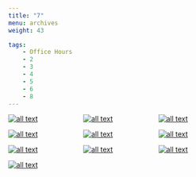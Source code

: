 ```yaml
---
title: "7"
menu: archives
weight: 43

tags: 
    - Office Hours
    - 2
    - 3
    - 4
    - 5
    - 6
    - 8
---
```



[![all text](../../images/VideoImages/OfficeHourThumbnails/OH-Oct09-20.jpg )](https://www.youtube.com/embed/OfUEyXEVVn4?wmode=opaque&loop=1&playlist=OfUEyXEVVn4&autohide=1&iv_load_policy=3)
&ensp;&ensp;&ensp;&ensp;&ensp;&ensp;&ensp;&ensp;&ensp;&ensp;&ensp;&ensp;
[![all text](../../images/VideoImages/OfficeHourThumbnails/OH-Sep25-20.jpg )](https://www.youtube.com/embed/p4fAMPoDUaA?wmode=opaque&loop=1&playlist=p4fAMPoDUaA&autohide=1&iv_load_policy=3)
&ensp;&ensp;&ensp;&ensp;&ensp;&ensp;&ensp;&ensp;&ensp;&ensp;&ensp;&ensp;
[![all text](../../images/VideoImages/OfficeHourThumbnails/OH-Sep11-20.jpg )](https://www.youtube.com/embed/w4DYHpAZ2x8?wmode=opaque&loop=1&playlist=w4DYHpAZ2x8&autohide=1&iv_load_policy=3)


[![all text](../../images/VideoImages/OfficeHourThumbnails/OH-Jul31-20.jpg )](https://www.youtube.com/embed/tFufZROXju0?wmode=opaque&loop=1&playlist=tFufZROXju0&autohide=1&iv_load_policy=3)
&ensp;&ensp;&ensp;&ensp;&ensp;&ensp;&ensp;&ensp;&ensp;&ensp;&ensp;&ensp;
[![all text](../../images/VideoImages/OfficeHourThumbnails/OH-Jul17-20.jpg )](https://www.youtube.com/embed/S51bmmLkAlI?wmode=opaque&loop=1&playlist=S51bmmLkAlI&autohide=1&iv_load_policy=3)
&ensp;&ensp;&ensp;&ensp;&ensp;&ensp;&ensp;&ensp;&ensp;&ensp;&ensp;&ensp;
[![all text](../../images/VideoImages/OfficeHourThumbnails/OH-Jun05-20.jpg )](https://www.youtube.com/embed/GvbpzerOixw?wmode=opaque&loop=1&playlist=GvbpzerOixw&autohide=1&iv_load_policy=3)


[![all text](../../images/VideoImages/OfficeHourThumbnails/OH-May22-20.jpg )](https://www.youtube.com/embed/ug4MoqLwnPA?wmode=opaque&loop=1&playlist=ug4MoqLwnPA&autohide=1&iv_load_policy=3)
&ensp;&ensp;&ensp;&ensp;&ensp;&ensp;&ensp;&ensp;&ensp;&ensp;&ensp;&ensp;
[![all text](../../images/VideoImages/OfficeHourThumbnails/OH-May08-20.jpg )](https://www.youtube.com/embed/FwksztUjuVc?wmode=opaque&loop=1&playlist=FwksztUjuVc&autohide=1&iv_load_policy=3)
&ensp;&ensp;&ensp;&ensp;&ensp;&ensp;&ensp;&ensp;&ensp;&ensp;&ensp;&ensp;
[![all text](../../images/VideoImages/OfficeHourThumbnails/OH-Apr24-20.jpg )](https://www.youtube.com/embed/MjcIRJ3B7Ps?wmode=opaque&loop=1&playlist=MjcIRJ3B7Ps&autohide=1&iv_load_policy=3)


[![all text](../../images/VideoImages/OfficeHourThumbnails/OH-Apr10-20.jpg )](https://www.youtube.com/embed/GONfzvp80yI?wmode=opaque&loop=1&playlist=GONfzvp80yI&autohide=1&iv_load_policy=3)
